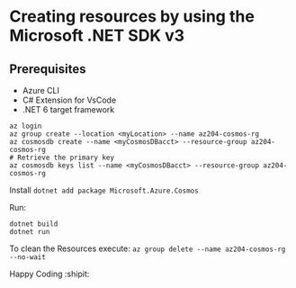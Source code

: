 # Creating resources by using the Microsoft .NET SDK v3

## Prerequisites
* Azure CLI
* C# Extension for VsCode
* .NET 6 target framework
```
az login
az group create --location <myLocation> --name az204-cosmos-rg
az cosmosdb create --name <myCosmosDBacct> --resource-group az204-cosmos-rg
# Retrieve the primary key
az cosmosdb keys list --name <myCosmosDBacct> --resource-group az204-cosmos-rg
```
Install ```dotnet add package Microsoft.Azure.Cosmos```

Run:
```
dotnet build
dotnet run
```

To clean the Resources execute:
`az group delete --name az204-cosmos-rg --no-wait`

Happy Coding :shipit: